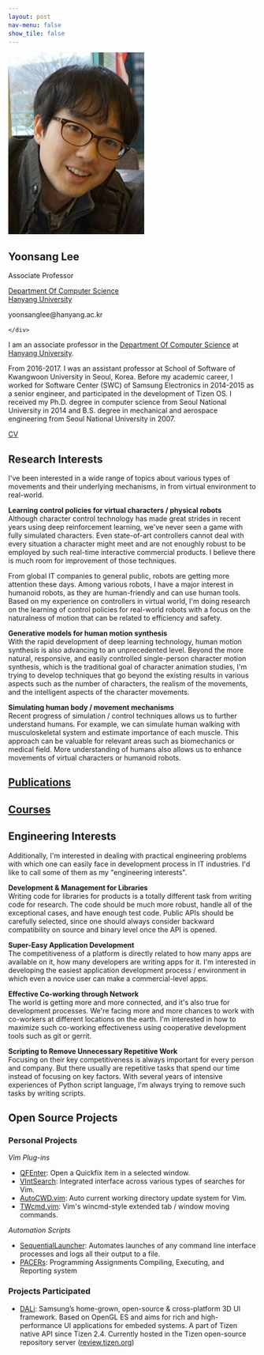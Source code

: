 ```yaml
---
layout: post
nav-menu: false
show_tile: false
---
```


<!-- One -->
<section id="one">
	<div class="inner">
		<span class="image left"><img src="../assets/people/yoonsang-lee/yoonsang-lee.jpg" alt="" /></span>

<p/>
<h2>Yoonsang Lee</h2>

<p/>
Associate Professor

<p/>
<a target="_blank" rel="noopener noreferrer" href="http://cs.hanyang.ac.kr/">Department Of Computer Science</a>
<br/>
<a target="_blank" rel="noopener noreferrer" href="https://www.hanyang.ac.kr/">Hanyang University</a>

<p/>
yoonsanglee@hanyang.ac.kr 

	</div>
</section>

I am an associate professor in the [Department Of Computer Science](http://cs.hanyang.ac.kr/) at [Hanyang University](https://www.hanyang.ac.kr/).

From 2016-2017. I was an assistant professor at School of Software of Kwangwoon University in Seoul, Korea. Before my academic career, I worked for Software Center (SWC) of Samsung Electronics in 2014-2015 as a senior engineer, and participated in the development of Tizen OS. I received my Ph.D. degree in computer science from Seoul National University in 2014 and B.S. degree in mechanical and aerospace engineering from Seoul National University in 2007.

[CV](https://gitcgr.hanyang.ac.kr/people/yoonsang-lee/CV_Yoonsang_Lee.pdf)

## Research Interests
I've been interested in a wide range of topics about various types of movements and their underlying mechanisms, in from virtual environment to real-world.
<!--In addition, computational design using 3d printers draws my interest these days.-->

**Learning control policies for virtual characters / physical robots**  
Although character control technology has made great strides in recent years using deep reinforcement learning, we've never seen a game with fully simulated characters.
Even state-of-art controllers cannot deal with every situation a character might meet and are not enoughly robust to be employed by such real-time interactive commercial products. I believe there is much room for improvement of those techniques.

From global IT companies to general public, robots are getting more attention these days. Among various robots, I have a major interest in humanoid robots, as they are human-friendly and can use human tools. Based on my experience on controllers in virtual world, I'm doing research on the learning of control policies for real-world robots with a focus on the naturalness of motion that can be related to efficiency and safety.

**Generative models for human motion synthesis**  
With the rapid development of deep learning technology, human motion synthesis is also advancing to an unprecedented level. 
Beyond the more natural, responsive, and easily controlled single-person character motion synthesis, which is the traditional goal of character animation studies, I'm trying to develop techniques that go beyond the existing results in various aspects such as the number of characters, the realism of the movements, and the intelligent aspects of the character movements.

**Simulating human body / movement mechanisms**  
Recent progress of simulation / control techniques allows us to further understand humans. For example, we can simulate human walking with musculoskeletal system and estimate importance of each muscle. This approach can be valuable for relevant areas such as biomechanics or medical field. More understanding of humans also allows us to enhance movements of virtual characters or humanoid robots.


## [Publications](../2-publications.html)
## [Courses](../3-courses.html)


## Engineering Interests
Additionally, I'm interested in dealing with practical engineering problems with which one can easily face in development process in IT industries. I'd like to call some of them as my "engineering interests".

**Development & Management for Libraries**  
Writing code for libraries for products is a totally different task from writing code for research. The code should be much more robust, handle all of the exceptional cases, and have enough test code. Public APIs should be carefully selected, since one should always consider backward compatibility on source and binary level once the API is opened.

**Super-Easy Application Development**  
The competitiveness of a platform is directly related to how many apps are available on it, how many developers are writing apps for it. I'm interested in developing the easiest application development process / environment in which even a novice user can make a commercial-level apps.

**Effective Co-working through Network**  
The world is getting more and more connected, and it's also true for development processes. We're facing more and more chances to work with co-workers at different locations on the earth. I'm interested in how to maximize such co-working effectiveness using cooperative development tools such as git or gerrit.

**Scripting to Remove Unnecessary Repetitive Work**  
Focusing on their key competitiveness is always important for every person and company. But there usually are repetitive tasks that spend our time instead of focusing on key factors. With several years of intensive experiences of Python script language, I'm always trying to remove such tasks by writing scripts.

## Open Source Projects

### Personal Projects

*Vim Plug-ins*  
- [QFEnter](https://github.com/yssl/QFEnter): Open a Quickfix item in a selected window.
- [VIntSearch](https://github.com/yssl/VIntSearch): Integrated interface across various types of searches for Vim.
- [AutoCWD.vim](https://github.com/yssl/AutoCWD.vim): Auto current working directory update system for Vim.
- [TWcmd.vim](https://github.com/yssl/TWcmd.vim): Vim's wincmd-style extended tab / window moving commands.

*Automation Scripts*
- [SequentialLauncher](https://github.com/yssl/SequentialLauncher): Automates launches of any command line interface processes and logs all their output to a file.
- [PACERs](https://github.com/yssl/PACERs): Programming Assignments Compiling, Executing, and Reporting system

### Projects Participated
- [DALi](https://developer.tizen.org/development/guides/native-application/user-interface/dali): Samsung’s home-grown, open-source & cross-platform 3D UI framework. Based on OpenGL ES and aims for rich and high-performance UI applications for embeded systems. A part of Tizen native API since Tizen 2.4. Currently hosted in the Tizen open-source repository server ([review.tizen.org](https://review.tizen.org))
